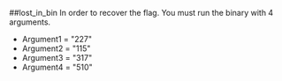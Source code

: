 ##lost_in_bin 
In order to recover the flag. You must run the binary with 4 arguments. 
 - Argument1 = "227"
 - Argument2 = "115"
 - Argument3 = "317"
 - Argument4 = "510"